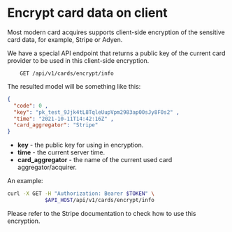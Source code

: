 # Encrypt card data on client

Most modern card acquires supports client-side encryption of the sensitive card
data, for example, Stripe or Adyen.

We have a special API endpoint that returns a public key of the current card provider
to be used in this client-side encryption.

```
    GET /api/v1/cards/encrypt/info
```

The resulted model will be something like this:

```json
{
  "code": 0 ,
  "key": "pk_test_9Jjk4tL8TqleUupVpm2983ap00sJy8F0s2" ,
  "time": "2021-10-11T14:42:16Z" ,
  "card_aggregator": "Stripe"
}
```

- **key** - the public key for using in encryption.
- **time** - the current server time.
- **card_aggregator** - the name of the current used card aggregator/acquirer.

An example:

```bash
curl -X GET -H "Authorization: Bearer $TOKEN" \
            $API_HOST/api/v1/cards/encrypt/info
```

Please refer to the Stripe documentation to check how to use this encryption. 
